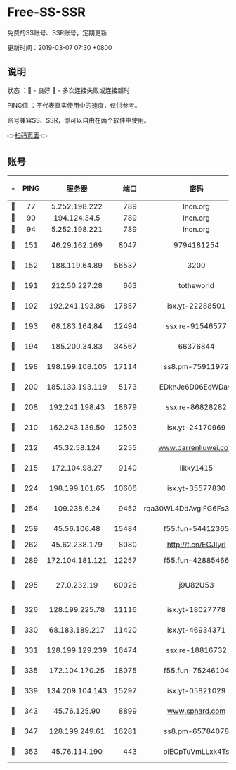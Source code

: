 # Free-SS-SSR

免费的SS账号、SSR账号，定期更新

更新时间：2019-03-07 07:30 +0800

## 说明

状态     ：🙂 - 良好 🙁 - 多次连接失败或连接超时

PING值   ：不代表真实使用中的速度，仅供参考。

账号兼容SS、SSR，你可以自由在两个软件中使用。

👉[扫码页面](https://liesauer.github.io/Free-SS-SSR/)👈

## 账号

|-|PING|服务器|端口|密码|加密方式|区域|
|:----:|:----:|:-----:|-----:|:----:|:----:|:----:|
|🙂|77|5.252.198.222|789|lncn.org|rc4|JP|
|🙂|90|194.124.34.5|789|lncn.org|rc4|JP|
|🙂|94|5.252.198.221|789|lncn.org|rc4|JP|
|🙂|151|46.29.162.169|8047|9794181254|aes-256-cfb|RU|
|🙂|152|188.119.64.89|56537|3200|aes-256-cfb|RU|
|🙂|191|212.50.227.28|663|totheworld|aes-256-cfb|US|
|🙂|192|192.241.193.86|17857|isx.yt-22288501|aes-256-cfb|US|
|🙂|193|68.183.164.84|12494|ssx.re-91546577|aes-256-cfb|US|
|🙂|194|185.200.34.83|34567|66376844|aes-256-cfb|US|
|🙂|198|198.199.108.105|17114|ss8.pm-75911972|aes-256-cfb|US|
|🙂|200|185.133.193.119|5173|EDknJe6D06EoWDaw|aes-256-cfb|US|
|🙂|208|192.241.198.43|18679|ssx.re-86828282|aes-256-cfb|US|
|🙂|210|162.243.139.50|12503|isx.yt-24170969|aes-256-cfb|US|
|🙂|212|45.32.58.124|2255|www.darrenliuwei.com|aes-256-cfb|JP|
|🙂|215|172.104.98.27|9140|likky1415|aes-256-cfb|JP|
|🙂|224|198.199.101.65|10606|isx.yt-35577830|aes-256-cfb|US|
|🙂|254|109.238.6.24|9452|rqa30WL4DdAvgIFG6Fs3znzTa|aes-256-cfb|FR|
|🙂|259|45.56.106.48|15484|f55.fun-54412365|aes-256-cfb|US|
|🙂|262|45.62.238.179|8080|http://t.cn/EGJIyrl|rc4-md5|CA|
|🙂|289|172.104.181.121|12257|f55.fun-42885466|aes-256-cfb|SG|
|🙂|295|27.0.232.19|60026|j9U82U53|xchacha20-ietf-poly1305|HK|
|🙂|326|128.199.225.78|11116|isx.yt-18027778|aes-256-cfb|SG|
|🙂|330|68.183.189.217|11420|isx.yt-46934371|aes-256-cfb|SG|
|🙂|331|128.199.129.239|16474|ssx.re-18816732|aes-256-cfb|SG|
|🙂|335|172.104.170.25|18075|f55.fun-75246104|aes-256-cfb|SG|
|🙂|339|134.209.104.143|15297|isx.yt-05821029|aes-256-cfb|SG|
|🙂|343|45.76.125.90|8899|www.sphard.com|aes-256-cfb|AU|
|🙂|347|128.199.249.61|16281|ss8.pm-65784078|aes-256-cfb|SG|
|🙂|353|45.76.114.190|443|oiECpTuVmLLxk4Ts|aes-256-cfb|AU|
